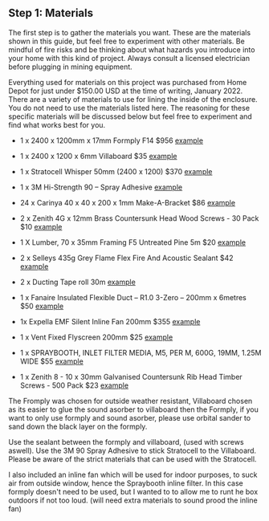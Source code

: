 ## Step 1: Materials
The first step is to gather the materials you want. These are the materials shown in this guide, but feel free to experiment with other materials. Be mindful of fire risks and be thinking about what hazards you introduce into your home with this kind of project. Always consult a licensed electrician before plugging in mining equipment.  

Everything used for materials on this project was purchased from Home Depot for just under $150.00 USD at the time of writing, January 2022. There are a variety of materials to use for lining the inside of the enclosure. You do not need to use the materials listed here. The reasoning for these specific materials will be discussed below but feel free to experiment and find what works best for you. 

- 1 x 2400 x 1200mm x 17mm Formply F14 $956 [example](https://www.bunnings.com.au/2400-x-1200mm-17mm-formply-f14_p0390072)
- 1 x 2400 x 1200 x 6mm Villaboard $35 [example](https://www.bunnings.com.au/james-hardie-2400-x-1200-x-6mm-2-88m-villaboard-lining_p0714174)
- 1 x Stratocell Whisper 50mm (2400 x 1200) $370 [example](https://soundproofwarehouse.com.au/product/stratocell-whisper/)
- 1 x 3M Hi-Strength 90 – Spray Adhesive [example](https://www.blackwoods.com.au/adhesives-sealants-fillers/adhesives-sealants/3m-spray-adhesives/adhesive-aero-high-strength-90-471gm/p/04929815)
- 24 x Carinya 40 x 40 x 200 x 1mm Make-A-Bracket $86 [example](https://www.bunnings.com.au/carinya-40-x-40-x-200-x-1mm-make-a-bracket-single_p3975751)
- 2 x Zenith 4G x 12mm Brass Countersunk Head Wood Screws - 30 Pack $10 [example](https://www.bunnings.com.au/zenith-4g-x-12mm-brass-countersunk-head-wood-screws-30-pack_p2420386)
- 1 X Lumber, 70 x 35mm Framing F5 Untreated Pine 5m $20 [example](https://www.bunnings.com.au/70-x-35mm-framing-f5-untreated-pine-l-m_p8031610)
- 2 x Selleys 435g Grey Flame Flex Fire And Acoustic Sealant $42 [example](https://www.bunnings.com.au/selleys-435g-grey-flame-flex-fire-and-acoustic-sealant_p1230156)

- 2 x Ducting Tape roll 30m [example](https://www.pureventilation.com.au/buy/ducting-tape-single-roll/)
- 1 x Fanaire Insulated Flexible Duct – R1.0 3-Zero – 200mm x 6metres $50 [example](https://ventilationsupplies.com.au/product/fanaire-insulated-flexible-duct-r1-0-3-zero-200mm-x-6metres/)
- 1x Expella EMF Silent Inline Fan 200mm $355 [example](https://www.pureventilation.com.au/buy/expella-emf-silent-inline-fan-200mm/)
- 1 x Vent Fixed Flyscreen 200mm $25 [example](https://www.pureventilation.com.au/buy/vent-fixed-flyscreen-200mm/)
- 1 x SPRAYBOOTH, INLET FILTER MEDIA, M5, PER M, 600G, 19MM, 1.25M WIDE $55 [example](https://www.bisonfilters.com.au/p-28005-spraybooth-inlet-filter-media-m5-per-m-600g-19mm-125m-wide.aspx)
- 1 x Zenith 8 - 10 x 30mm Galvanised Countersunk Rib Head Timber Screws - 500 Pack $23 [example](https://www.bunnings.com.au/zenith-8-10-x-30mm-galvanised-countersunk-rib-head-timber-screws-500-pack_p2420871)


The Fromply was chosen for outside weather resistant, Villaboard chosen as its easier to glue the sound asorber to villaboard then the Formply, if you want to only use formply and sound asorber, please use orbital sander to sand down the black layer on the formply.

Use the sealant between the formply and villaboard, (used with screws aswell).  Use the 3M 90 Spray Adhesive to stick Stratocell to the Villaboard.  Please be aware of the strict materials that can be used with the Stratocell.

I also included an inline fan which will be used for indoor purposes, to suck air from outside window, hence the Spraybooth inline filter.  In this case formply doesn't need to be used, but I wanted to to allow me to runt he box outdoors if not too loud. (will need extra materials to sound prood the inline fan)

